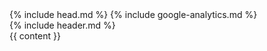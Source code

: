 <!DOCTYPE html>
<html lang="en">  
  {% include head.md %}
  {% include google-analytics.md %}
  <main class="flex flex-col h-screen">
    <div class="overflow-visible flex flex-col lg:flex-row lg:flex-1 lg:overflow-hidden">
      <div class="block flex flex-shrink-0 lg:w-96">
        {% include header.md %}
      </div>
      <div class="flex flex-1 flex-col">
        <!-- <div class="flex bg-gray-300 h-16">Header</div> -->
        <div class="flex flex-1 overflow-y-auto paragraph">
          {{ content }}
        </div>
      </div>
    </div>
  </main>
</html>